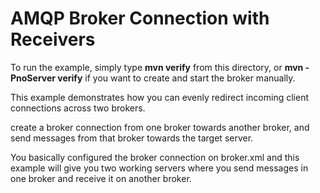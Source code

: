 # AMQP Broker Connection with Receivers

To run the example, simply type **mvn verify** from this directory, or **mvn -PnoServer verify** if you want to create and start the broker manually.

This example demonstrates how you can evenly redirect incoming client connections across two brokers.  


create a broker connection from one broker towards another broker, and send messages from that broker towards the target server.

You basically configured the broker connection on broker.xml and this example will give you two working servers where you send messages in one broker and receive it on another broker.
